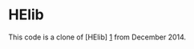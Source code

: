 HElib
=====

This code is a clone of [HElib] [1] from December 2014.

  [1]: https://github.com/shaih/HElib       "HElib"
